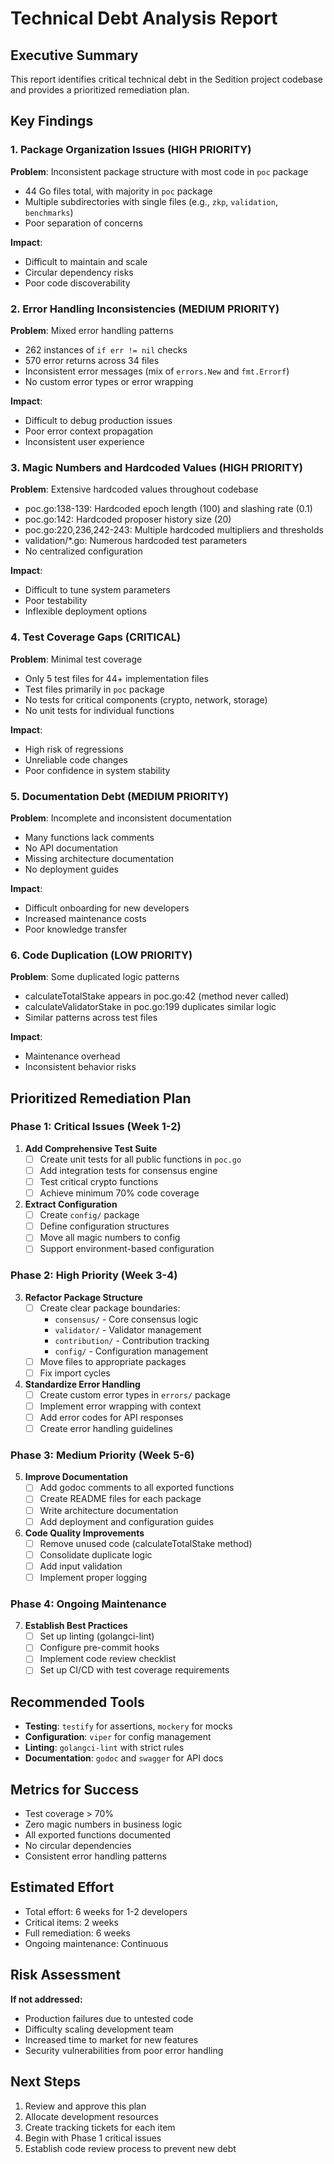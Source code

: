 # Technical Debt Analysis Report

## Executive Summary
This report identifies critical technical debt in the Sedition project codebase and provides a prioritized remediation plan.

## Key Findings

### 1. Package Organization Issues (HIGH PRIORITY)
**Problem**: Inconsistent package structure with most code in `poc` package
- 44 Go files total, with majority in `poc` package
- Multiple subdirectories with single files (e.g., `zkp`, `validation`, `benchmarks`)
- Poor separation of concerns

**Impact**: 
- Difficult to maintain and scale
- Circular dependency risks
- Poor code discoverability

### 2. Error Handling Inconsistencies (MEDIUM PRIORITY)
**Problem**: Mixed error handling patterns
- 262 instances of `if err != nil` checks
- 570 error returns across 34 files
- Inconsistent error messages (mix of `errors.New` and `fmt.Errorf`)
- No custom error types or error wrapping

**Impact**:
- Difficult to debug production issues
- Poor error context propagation
- Inconsistent user experience

### 3. Magic Numbers and Hardcoded Values (HIGH PRIORITY)
**Problem**: Extensive hardcoded values throughout codebase
- poc.go:138-139: Hardcoded epoch length (100) and slashing rate (0.1)
- poc.go:142: Hardcoded proposer history size (20)
- poc.go:220,236,242-243: Multiple hardcoded multipliers and thresholds
- validation/*.go: Numerous hardcoded test parameters
- No centralized configuration

**Impact**:
- Difficult to tune system parameters
- Poor testability
- Inflexible deployment options

### 4. Test Coverage Gaps (CRITICAL)
**Problem**: Minimal test coverage
- Only 5 test files for 44+ implementation files
- Test files primarily in `poc` package
- No tests for critical components (crypto, network, storage)
- No unit tests for individual functions

**Impact**:
- High risk of regressions
- Unreliable code changes
- Poor confidence in system stability

### 5. Documentation Debt (MEDIUM PRIORITY)
**Problem**: Incomplete and inconsistent documentation
- Many functions lack comments
- No API documentation
- Missing architecture documentation
- No deployment guides

**Impact**:
- Difficult onboarding for new developers
- Increased maintenance costs
- Poor knowledge transfer

### 6. Code Duplication (LOW PRIORITY)
**Problem**: Some duplicated logic patterns
- calculateTotalStake appears in poc.go:42 (method never called)
- calculateValidatorStake in poc.go:199 duplicates similar logic
- Similar patterns across test files

**Impact**:
- Maintenance overhead
- Inconsistent behavior risks

## Prioritized Remediation Plan

### Phase 1: Critical Issues (Week 1-2)
1. **Add Comprehensive Test Suite**
   - [ ] Create unit tests for all public functions in `poc.go`
   - [ ] Add integration tests for consensus engine
   - [ ] Test critical crypto functions
   - [ ] Achieve minimum 70% code coverage

2. **Extract Configuration**
   - [ ] Create `config/` package
   - [ ] Define configuration structures
   - [ ] Move all magic numbers to config
   - [ ] Support environment-based configuration

### Phase 2: High Priority (Week 3-4)
3. **Refactor Package Structure**
   - [ ] Create clear package boundaries:
     - `consensus/` - Core consensus logic
     - `validator/` - Validator management
     - `contribution/` - Contribution tracking
     - `config/` - Configuration management
   - [ ] Move files to appropriate packages
   - [ ] Fix import cycles

4. **Standardize Error Handling**
   - [ ] Create custom error types in `errors/` package
   - [ ] Implement error wrapping with context
   - [ ] Add error codes for API responses
   - [ ] Create error handling guidelines

### Phase 3: Medium Priority (Week 5-6)
5. **Improve Documentation**
   - [ ] Add godoc comments to all exported functions
   - [ ] Create README files for each package
   - [ ] Write architecture documentation
   - [ ] Add deployment and configuration guides

6. **Code Quality Improvements**
   - [ ] Remove unused code (calculateTotalStake method)
   - [ ] Consolidate duplicate logic
   - [ ] Add input validation
   - [ ] Implement proper logging

### Phase 4: Ongoing Maintenance
7. **Establish Best Practices**
   - [ ] Set up linting (golangci-lint)
   - [ ] Configure pre-commit hooks
   - [ ] Implement code review checklist
   - [ ] Set up CI/CD with test coverage requirements

## Recommended Tools
- **Testing**: `testify` for assertions, `mockery` for mocks
- **Configuration**: `viper` for config management
- **Linting**: `golangci-lint` with strict rules
- **Documentation**: `godoc` and `swagger` for API docs

## Metrics for Success
- Test coverage > 70%
- Zero magic numbers in business logic
- All exported functions documented
- No circular dependencies
- Consistent error handling patterns

## Estimated Effort
- Total effort: 6 weeks for 1-2 developers
- Critical items: 2 weeks
- Full remediation: 6 weeks
- Ongoing maintenance: Continuous

## Risk Assessment
**If not addressed:**
- Production failures due to untested code
- Difficulty scaling development team
- Increased time to market for new features
- Security vulnerabilities from poor error handling

## Next Steps
1. Review and approve this plan
2. Allocate development resources
3. Create tracking tickets for each item
4. Begin with Phase 1 critical issues
5. Establish code review process to prevent new debt